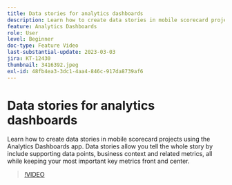```yaml
---
title: Data stories for analytics dashboards
description: Learn how to create data stories in mobile scorecard projects using the Analytics Dashboards app. Data stories allow you tell the whole story by include supporting data points, business context and related metrics, all while keeping your most important key metrics front and center.
feature: Analytics Dashboards
role: User
level: Beginner
doc-type: Feature Video
last-substantial-update: 2023-03-03
jira: KT-12430
thumbnail: 3416392.jpeg
exl-id: 48fb4ea3-3dc1-4aa4-846c-917da8739af6
---
```

# Data stories for analytics dashboards

Learn how to create data stories in mobile scorecard projects using the Analytics Dashboards app. Data stories allow you tell the whole story by include supporting data points, business context and related metrics, all while keeping your most important key metrics front and center.

>[!VIDEO](https://video.tv.adobe.com/v/3416392/?quality=12&learn=on)
